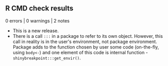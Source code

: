 ## R CMD check results

0 errors | 0 warnings | 2 notes

* This is a new release.
* There is a call `:::` in a package to refer to its own object.
However, this call in reality is in the user's environment, not
package environment. Package adds to the function chosen by user
some code (on-the-fly, using `body<-`) and one element of this
code is internal function - `shinybreakpoint:::get_envir()`.

